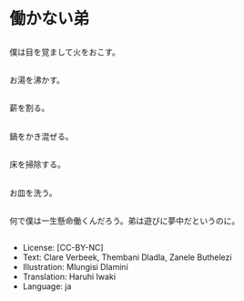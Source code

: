 # 働かない弟

##
僕は目を覚まして火をおこす。

##
お湯を沸かす。

##
薪を割る。

##
鍋をかき混ぜる。

##
床を掃除する。

##
お皿を洗う。

##
何で僕は一生懸命働くんだろう。弟は遊びに夢中だというのに。

##
* License: [CC-BY-NC]
* Text: Clare Verbeek, Thembani Dladla, Zanele Buthelezi
* Illustration: Mlungisi Dlamini
* Translation: Haruhi Iwaki
* Language: ja
